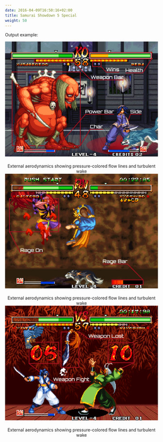 ```yaml
---
date: 2016-04-09T16:50:16+02:00
title: Samurai Showdown 5 Special
weight: 50
---
```


Output example:                                                               
<figure style="margin-bottom:0px; margin-top:0px; margin-right:auto; margin-left:auto;">
  <a href="/images/envs/samsh5spData.png" target="_blank"><img src="/images/envs/samsh5spData.png" style="margin-bottom:20px;"></a>
  <figcaption align="middle">External aerodynamics showing pressure-colored flow lines and turbulent wake</figcaption>
</figure>

<figure style="margin-bottom:0px; margin-top:0px; margin-right:auto; margin-left:auto;">
  <a href="/images/envs/samsh5spData2.png" target="_blank"><img src="/images/envs/samsh5spData2.png" style="margin-bottom:20px;"></a>
  <figcaption align="middle">External aerodynamics showing pressure-colored flow lines and turbulent wake</figcaption>
</figure>

<figure style="margin-bottom:0px; margin-top:0px; margin-right:auto; margin-left:auto;">
  <a href="/images/envs/samsh5spData3.png" target="_blank"><img src="/images/envs/samsh5spData3.png" style="margin-bottom:20px;"></a>
  <figcaption align="middle">External aerodynamics showing pressure-colored flow lines and turbulent wake</figcaption>
</figure>
